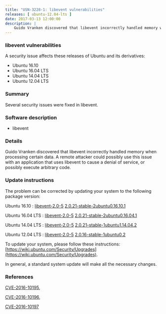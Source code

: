 ```yaml
---
title: "USN-3228-1: libevent vulnerabilities"
releases: [ ubuntu-12.04-lts ]
date: 2017-03-13 12:00:00
description: |
    Guido Vranken discovered that libevent incorrectly handled memory when processing certain data. A remote attacker could possibly use this issue with an application that uses libevent to cause a denial of service, or possibly execute arbitrary code. 
--- 
```

 
### libevent vulnerabilities

A security issue affects these releases of Ubuntu and its derivatives:

* Ubuntu 16.10
* Ubuntu 16.04 LTS
* Ubuntu 14.04 LTS
* Ubuntu 12.04 LTS

### Summary

Several security issues were fixed in libevent. 

### Software description

* libevent 

### Details

Guido Vranken discovered that libevent incorrectly handled memory when processing certain data. A remote attacker could possibly use this issue with an application that uses libevent to cause a denial of service, or possibly execute arbitrary code. 

### Update instructions

The problem can be corrected by updating your system to the following package version:

Ubuntu 16.10
 : [libevent-2.0-5](https://launchpad.net/ubuntu/+source/libevent) <span> [2.0.21-stable-2ubuntu0.16.10.1](https://launchpad.net/ubuntu/+source/libevent/2.0.21-stable-2ubuntu0.16.10.1) </span> 

Ubuntu 16.04 LTS
 : [libevent-2.0-5](https://launchpad.net/ubuntu/+source/libevent) <span> [2.0.21-stable-2ubuntu0.16.04.1](https://launchpad.net/ubuntu/+source/libevent/2.0.21-stable-2ubuntu0.16.04.1) </span> 

Ubuntu 14.04 LTS
 : [libevent-2.0-5](https://launchpad.net/ubuntu/+source/libevent) <span> [2.0.21-stable-1ubuntu1.14.04.2](https://launchpad.net/ubuntu/+source/libevent/2.0.21-stable-1ubuntu1.14.04.2) </span> 

Ubuntu 12.04 LTS
 : [libevent-2.0-5](https://launchpad.net/ubuntu/+source/libevent) <span> [2.0.16-stable-1ubuntu0.2](https://launchpad.net/ubuntu/+source/libevent/2.0.16-stable-1ubuntu0.2) </span> 

To update your system, please follow these instructions: [https://wiki.ubuntu.com/Security/Upgrades](https://wiki.ubuntu.com/Security/Upgrades).

In general, a standard system update will make all the necessary changes. 

### References

 [CVE-2016-10195](http://people.ubuntu.com/~ubuntu-security/cve/CVE-2016-10195), 

 [CVE-2016-10196](http://people.ubuntu.com/~ubuntu-security/cve/CVE-2016-10196), 

 [CVE-2016-10197](http://people.ubuntu.com/~ubuntu-security/cve/CVE-2016-10197)
 
